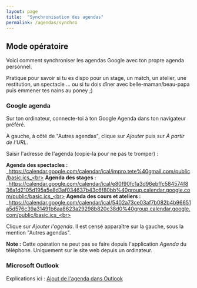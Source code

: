 ```yaml
---
layout: page
title:  "Synchronisation des agendas"
permalink: /agendas/synchro
---
```


## Mode opératoire

Voici comment synchroniser les agendas Google avec ton propre agenda personnel.

Pratique pour savoir si tu es dispo pour un stage, un match, un atelier, une restitution, un spectacle ... ou si tu dois dîner avec belle-maman/beau-papa puis emmener tes nains au poney ;)

### Google agenda

Sur ton ordinateur, connecte-toi à ton Google Agenda dans ton navigateur préféré.

À gauche, à côté de "Autres agendas", clique sur _Ajouter_ puis sur _À partir de l'URL_.

Saisir l'adresse de l'agenda (copie-la pour ne pas te tromper) :<br>

**Agenda des spectacles :** _https://calendar.google.com/calendar/ical/impro.tete%40gmail.com/public/basic.ics_<br>
**Agenda des stages :** _https://calendar.google.com/calendar/ical/e80f90fc1a3d96ebffc584574f836a1d2105d195a5e8d3af034637b43c6f80bb%40group.calendar.google.com/public/basic.ics_<br>
**Agenda des cours et ateliers :** _https://calendar.google.com/calendar/ical/5402a73ce03af7b082b4b96651a5d576c39a31491b6aa8623a29298b820c38d0%40group.calendar.google.com/public/basic.ics_<br>


Clique sur _Ajouter l'agenda_. Il est censé apparaître sur la gauche, sous la mention "Autres agendas".

**Note :** Cette opération ne peut pas se faire depuis l'application _Agenda_ du téléphone. Uniquement sur le site web depuis un ordinateur.

### Microsoft Outlook
Explications ici : <a href='https://www.softwareadvice.fr/blog/3211/ajouter-calendrier-outlook' target="_blank">Ajout de l'agenda dans Outlook</a>
